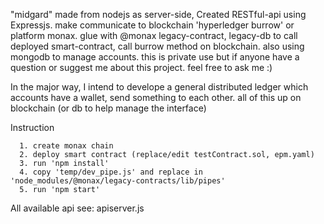 "midgard" made from nodejs as server-side, Created RESTful-api using Expressjs. make communicate to blockchain 'hyperledger burrow' or platform monax. glue with @monax legacy-contract, legacy-db to call deployed smart-contract, call burrow method on blockchain. also using mongodb to manage accounts. this is private use but if anyone have a question or suggest me about this project. feel free to ask me :)

In the major way, I intend to develope a general distributed ledger which accounts have a wallet, send something to each other. all of this up on blockchain (or db to help manage the interface) 

Instruction
      
      1. create monax chain
      2. deploy smart contract (replace/edit testContract.sol, epm.yaml)
      3. run 'npm install'
      4. copy 'temp/dev_pipe.js' and replace in 'node_modules/@monax/legacy-contracts/lib/pipes'
      5. run 'npm start'
         
All available api see: apiserver.js
